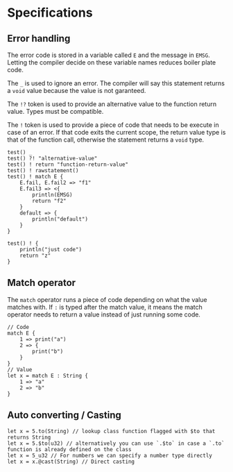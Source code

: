 
# Specifications

## Error handling

The error code is stored in a variable called `E` and the message in `EMSG`. Letting the compiler decide on these variable names reduces boiler plate code.

The `_` is used to ignore an error. The compiler will say this statement returns a `void` value because the value is not garanteed.

The `!?` token is used to provide an alternative value to the function return value. Types must be compatible.

The `!` token is used to provide a piece of code that needs to be execute in case of an error. If that code exits the current scope, the return value type is that of the function call, otherwise the statement returns a `void` type.

```
test() _
test() ?! "alternative-value"
test() ! return "function-return-value"
test() ! rawstatement()
test() ! match E {
    E.fail, E.fail2 => "f1"
    E.fail3 => <{
        println(EMSG)
        return "f2"
    }
    default => {
        println("default")
    }
}

test() ! {
    println("just code")
    return "z"
}
```

## Match operator

The `match` operator runs a piece of code depending on what the value matches with. If `:` is typed after the match value, it means the match operator needs to return a value instead of just running some code.

```
// Code
match E {
	1 => print("a")
	2 => { 
        print("b")
    }
}
// Value
let x = match E : String {
	1 => "a"
	2 => "b"
}
```

## Auto converting / Casting

```
let x = 5.to(String) // lookup class function flagged with $to that returns String 
let x = 5.$to(u32) // alternatively you can use `.$to` in case a `.to` function is already defined on the class
let x = 5_u32 // For numbers we can specify a number type directly
let x = x.@cast(String) // Direct casting
```
